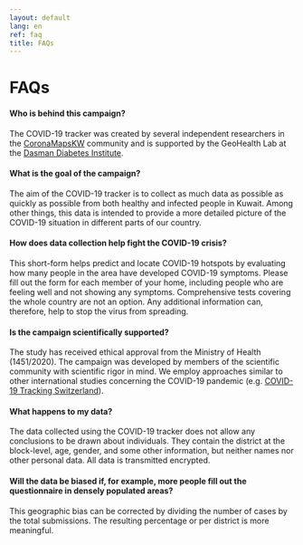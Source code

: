 ```yaml
---
layout: default
lang: en
ref: faq
title: FAQs
---
```

# FAQs

#### Who is behind this campaign?

The COVID-19 tracker was created by several independent researchers in the [CoronaMapsKW](https://www.coronamapskw.com) community and is supported by the GeoHealth Lab at the [Dasman Diabetes Institute](https://www.dasmaninstitute.org/).

#### What is the goal of the campaign?

The aim of the COVID-19 tracker is to collect as much data as possible as quickly as possible from both healthy and infected people in Kuwait. Among other things, this data is intended to provide a more detailed picture of the COVID-19 situation in different parts of our country.

#### How does data collection help fight the COVID-19 crisis?

This short-form helps predict and locate COVID-19 hotspots by evaluating how many people in the area have developed COVID-19 symptoms. Please fill out the form for each member of your home, including people who are feeling well and not showing any symptoms. Comprehensive tests covering the whole country are not an option. Any additional information can, therefore, help to stop the virus from spreading.

#### Is the campaign scientifically supported?

The study has received ethical approval from the Ministry of Health (1451/2020). The campaign was developed by members of the scientific community with scientific rigor in mind. We employ approaches similar to other international studies concerning the COVID-19 pandemic (e.g. [COVID-19 Tracking Switzerland](https://www.covidtracker.ch/en/)).

#### What happens to my data?

The data collected using the COVID-19 tracker does not allow any conclusions to be drawn about individuals. They contain the district at the block-level, age, gender, and some other information, but neither names nor other personal data. All data is transmitted encrypted.

#### Will the data be biased if, for example, more people fill out the questionnaire in densely populated areas?

This geographic bias can be corrected by dividing the number of cases by the total submissions. The resulting percentage or per district is more meaningful.
